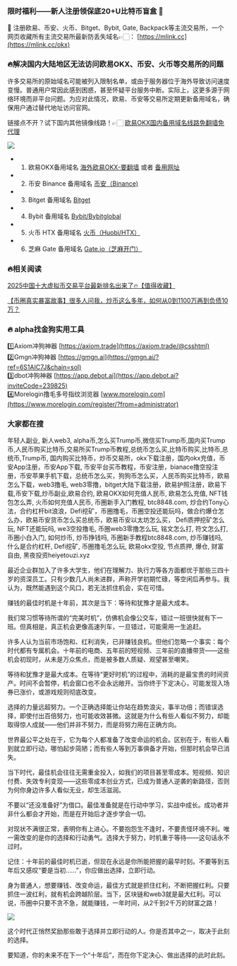 ### 限时福利——新人注册领保底20+U比特币盲盒 🎁  
🎁 注册欧易、币安、火币、Bitget、Bybit, Gate, Backpack等主流交易所，一个网页收藏所有主流交易所最新防丢失域名👉🏻： [https://mlink.cc](https://mlink.cc/okx)  

### 🔥解决国内大陆地区无法访问欧易OKX、币安、火币等交易所的问题  
许多交易所的原始域名可能被列入限制名单，或由于服务器位于海外导致访问速度变慢。普通用户常因此感到困惑，甚至怀疑平台服务中断。实际上，这更多源于网络环境而非平台问题。为应对此情况，欧易、币安等交易所定期更新备用域名，确保用户通过替代地址访问官网。  

链接点不开？试下国内其他镜像线路！👉🏻 [欧易OKX国内备用域名线路免翻墙免代理](https://vlink.cc/okxcn)  

[![](https://307e939.webp.li/20250812124552161.png)](https://vlink.cc/okxcn)  

- 1. 欧易OKX备用域名 [海外欧易OKX-要翻墙](https://www.okx.com/join/74873351) 或者 [备用网址](https://www.oucnyi.net/zh-hans/join/74873351)  
- 2. 币安 Binance 备用域名 [币安（Binance)](https://accounts.binance.com/zh-CN/register?ref=36457687)  
- 3. Bitget 备用域名 [Bitget](https://www.bitget.com/zh-CN/referral/register?from=referral&clacCode=VRNEYUTR)  
- 4. Bybit 备用域名 [Bybit/Bybitglobal](https://www.bybitglobal.com/zh-MY/invite/?ref=VMKORMM)  
- 5. 火币 HTX 备用域名 [火币（Huobi/HTX）](https://www.htx.com/invite/zh-cn/1f?invite_code=whf45223)  
- 6. 芝麻 Gate 备用域名 [Gate.io（芝麻开门）](https://www.gate.io/zh/signup?ref_type=103&ref=A1ERAQ)  

### 🔥相关阅读  
[2025中国十大虚拟币交易平台最新排名出来了🔥【值得收藏】](https://btc8848.com/top-10-exchanges/)  

[【币圈真实暴富故事】很多人问我，炒币这么多年，如何从0到1100万再到负债10万？](https://heiyetouzi.xyz/biquanstory001/)  

### 🔥 alpha找金狗实用工具  
1️⃣Axiom冲狗神器 [https://axiom.trade](https://axiom.trade/@csshtml)  
2️⃣Gmgn冲狗神器 [https://gmgn.ai](https://gmgn.ai/?ref=6S1AIC7J&chain=sol)  
3️⃣dbot冲狗神器 [https://app.debot.ai](https://app.debot.ai?inviteCode=239825)  
4️⃣Morelogin撸毛多号指纹浏览器 [www.morelogin.com](https://www.morelogin.com/register/?from=administrator)  

### 大家都在搜  
年轻人副业, 新人web3, alpha币,怎么买Trump币,微信买Trump币,国内买Trump币,人民币购买比特币,交易所买Trump币教程,总统币怎么买,比特币购买,比特币,总统币,Trump币, 国内购买比特币，炒币交易所，okx下载注册，国内okx充值，币安App注册，币安App下载, 币安平台买币教程，币安注册，bianace撸空投注册，币安苹果手机下载，总统币怎么买，狗狗币怎么买，人民币购买比特币，欧易 怎么下载，web3撸毛, web3零撸，bitget大陆下载注册，欧易护照注册，欧易下载,币安下载,炒币副业,欧易合约, 欧易OKX如何充值人民币, 欧易怎么充值, NFT钱包怎么弄, 火币如何充值人民币, 币圈新手入门教程, btc8848.com, 炒合约Tony心法，合约杠杆bit浪浪，Defi挖矿，币圈撸毛，币圈空投还能玩吗，做合约爆仓怎么办，欧易币安货币怎么买总统币，欧易币安以太坊怎么买， Defi质押挖矿怎么玩, NFT还能玩吗, we3空投撸毛, 币圈web3零撸怎么玩, 铭文怎么打, 符文怎么打, 币圈小白入门, 如何炒币, 炒币挣钱吗, 币圈新手教程btc8848.com, 炒币赚钱吗, 什么是合约杠杆, Defi挖矿, 币圈撸毛怎么玩, 欧易okx空投, 节点质押, 爆仓, 财富自由, 黑夜投资heiyetouzi.xyz  

最近企业群加入了许多大学生，他们在理解力、执行力等各方面都优于那些三四十岁的资深员工。只有少数几人尚未进群，声称开学初期忙碌，等空闲后再参与。我认为，既然能遇到这个风口，若无法抓住机会，实在可惜。  

赚钱的最佳时机是十年前，其次是当下：等待和犹豫才是最大成本。  

我们常习惯等待所谓的“完美时机”，仿佛机会像公交车，错过一班很快就有下一班。但真相是，真正机会更像高速列车，一旦错过，可能需用一生追赶。  

许多人认为当前市场饱和、红利消失，已非赚钱良机。但他们忽略一个事实：每个时代都有专属机会。十年前的电商、五年前的短视频、三年前的直播带货——这些机会初现时，从未是万众焦点，而是被多数人质疑、观望甚至嘲笑。  

等待和犹豫才是最大成本。在等待“更好时机”的过程中，消耗的是最宝贵的时间资产。时间不会暂停，机会窗口也不会永远敞开。当你终于下定决心，可能发现入场券已涨价，或游戏规则彻底改变。  

选择的力量远超努力。一个正确选择能让你站在趋势浪尖，事半功倍；而错误选择，即使付出百倍努力，也可能收效甚微。这就是为什么有些人看似不努力，却能取得惊人成就——他们并非不努力，而是将努力用在正确方向。  

世界最公平之处在于，它为每个人都准备了改变命运的机会。区别在于，有些人看到就立即行动，哪怕起步简陋；而有些人等到万事俱备才开始，但那时机会早已消失。  

当下时代，最佳机会往往无需重金投入，如我们的项目甚至零成本。短视频、知识付费、失效专利变现——这些零成本创业方式，已成为普通人逆袭的新路径，否则为何你身边许多人看似无业，却生活滋润。  

不要以“还没准备好”为借口。最佳准备就是在行动中学习，实战中成长。成功者并非什么都会才开始，而是在开始后才逐步学会一切。  

对现状不满很正常，表明你有上进心。不要抱怨生不逢时，不要责怪环境不利。唯一需改变的是你的选择和行动勇气。选择大于努力，时机重于等待——这句话永不过时。  

记住：十年前的最佳时机已逝，但现在永远是你所能把握的最早时刻。不要等到五年后又感叹“要是当初……”，你应做出选择，立即行动。  

身为普通人，想要赚钱、改变命运，最佳方式就是抓住红利，不断把握红利。只要抓住一波红利，就有机会跨越阶层。当下，区块链和web3就是最大红利。可以说，币圈中只要不贪不急，就能赚钱，一年时间，从2千到2千万的财富之路！  

[![](https://307e939.webp.li/og.png)](https://btc8848.com/top-10-exchanges)  

这个时代正悄然奖励那些敢于选择并立即行动的人。你是否其中之一，取决于此刻的选择。  

要知道，你的未来不在下一个“十年后”，而在你下定决心、做出选择的此时此刻。